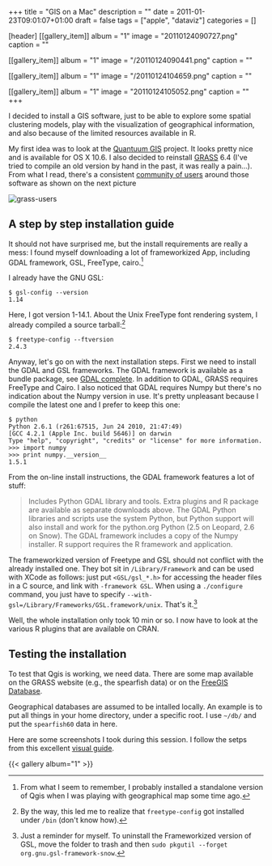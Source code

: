 +++
title = "GIS on a Mac"
description = ""
date = 2011-01-23T09:01:07+01:00
draft = false
tags = ["apple", "dataviz"]
categories = []

[header]
[[gallery_item]]
album = "1"
image = "20110124090727.png"
caption = ""

[[gallery_item]]
album = "1"
image = "/20110124090441.png"
caption = ""

[[gallery_item]]
album = "1"
image = "/20110124104659.png"
caption = ""

[[gallery_item]]
album = "1"
image = "20110124105052.png"
caption = ""
+++

I decided to install a GIS software, just to be able to explore some spatial clustering models, play with the visualization of geographical information, and also because of the limited resources available in R.

My first idea was to look at the [Quantuum GIS](http://www.qgis.org/) project. It looks pretty nice and is available for OS X 10.6. I also decided to reinstall [GRASS](http://grass.fbk.eu) 6.4 (I've tried to compile an old version by hand in the past, it was really a pain...). From what I read, there's a consistent [community of users](http://grass.fbk.eu/) around those software as shown on the next picture

![grass-users](/img/20110123193107.png)

## A step by step installation guide

It should not have surprised me, but the install requirements are really a mess: I found myself downloading a lot of frameworkized App, including GDAL framework, GSL, FreeType, cairo.[^1]

I already have the GNU GSL:

```
$ gsl-config --version
1.14
```

Here, I got version 1-14.1. About the Unix FreeType font rendering system, I already compiled a source tarball:[^2]

```
$ freetype-config --ftversion
2.4.3
```

Anyway, let's go on with the next installation steps. First we need to install the GDAL and GSL frameworks. The GDAL framework is available as a bundle package, see [GDAL complete](http://www.kyngchaos.com/software/frameworks). In addition to GDAL, GRASS requires FreeType and Cairo. I also noticed that GDAL requires Numpy but there's no indication about the Numpy version in use. It's pretty unpleasant because I compile the latest one and I prefer to keep this one:

```
$ python
Python 2.6.1 (r261:67515, Jun 24 2010, 21:47:49) 
[GCC 4.2.1 (Apple Inc. build 5646)] on darwin
Type "help", "copyright", "credits" or "license" for more information.
>>> import numpy
>>> print numpy.__version__
1.5.1
```

From the on-line install instructions, the GDAL framework features a lot of stuff:

> Includes Python GDAL library and tools. Extra plugins and R package are available as separate downloads above. The GDAL Python libraries and scripts use the system Python, but Python support will also install and work for the python.org Python (2.5 on Leopard, 2.6 on Snow). The GDAL framework includes a copy of the Numpy installer. R support requires the R framework and application.

The frameworkized version of Freetype and GSL should not conflict with the already installed one. They bot sit in `/Library/Framework` and can be used with XCode as follows: just put `<GSL/gsl_*.h>` for accessing the header files in a C source, and link with `-framework GSL`. When using a `./configure` command, you just have to specify `--with-gsl=/Library/Frameworks/GSL.framework/unix`. That's it.[^3]

Well, the whole installation only took 10 min or so. I now have to look at the various R plugins that are available on CRAN.

## Testing the installation

To test that Qgis is working, we need data. There are some map available on the GRASS website (e.g., the spearfish data) or on the [FreeGIS Database](http://www.freegis.org/geo-data.en.html).

Geographical databases are assumed to be intalled locally. An example is to put all things in your home directory, under a specific root. I use `~/db/` and put the `spearfish60` data in here.

Here are some screenshots I took during this session. I follow the setps from this excellent [visual guide](http://grass.bologna.enea.it/tutorial/01-tutorial/).

{{< gallery album="1" >}}

[^1]: From what I seem to remember, I probably installed a standalone version of Qgis when I was playing with geographical map some time ago.

[^2]: By the way, this led me to realize that `freetype-config` got installed under `/bin` (don't know how).

[^3]: Just a reminder for myself. To uninstall the Frameworkized version of GSL, move the folder to trash and then `sudo pkgutil --forget org.gnu.gsl-framework-snow`.
